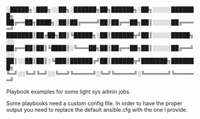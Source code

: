 
░█████╗░███╗░░██╗░██████╗██╗██████╗░██╗░░░░░███████╗
██╔══██╗████╗░██║██╔════╝██║██╔══██╗██║░░░░░██╔════╝
███████║██╔██╗██║╚█████╗░██║██████╦╝██║░░░░░█████╗░░
██╔══██║██║╚████║░╚═══██╗██║██╔══██╗██║░░░░░██╔══╝░░
██║░░██║██║░╚███║██████╔╝██║██████╦╝███████╗███████╗
╚═╝░░╚═╝╚═╝░░╚══╝╚═════╝░╚═╝╚═════╝░╚══════╝╚══════╝
                                                                        

Playbook examples for some light sys admin jobs. 

Some playbooks need a custom config file. In order to have the proper output you need to replace the default ansible.cfg with the one i provide.
